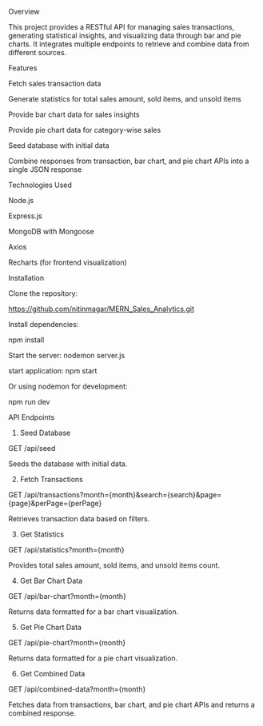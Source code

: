 Overview

This project provides a RESTful API for managing sales transactions, generating statistical insights, and visualizing data through bar and pie charts. It integrates multiple endpoints to retrieve and combine data from different sources.

Features

Fetch sales transaction data

Generate statistics for total sales amount, sold items, and unsold items

Provide bar chart data for sales insights

Provide pie chart data for category-wise sales

Seed database with initial data

Combine responses from transaction, bar chart, and pie chart APIs into a single JSON response

Technologies Used

Node.js

Express.js

MongoDB with Mongoose

Axios

Recharts (for frontend visualization)

Installation

Clone the repository:

https://github.com/nitinmagar/MERN_Sales_Analytics.git

Install dependencies:

npm install

Start the server:
nodemon server.js

start application:
npm start

Or using nodemon for development:

npm run dev

API Endpoints

1. Seed Database

GET /api/seed

Seeds the database with initial data.

2. Fetch Transactions

GET /api/transactions?month={month}&search={search}&page={page}&perPage={perPage}

Retrieves transaction data based on filters.

3. Get Statistics

GET /api/statistics?month={month}

Provides total sales amount, sold items, and unsold items count.

4. Get Bar Chart Data

GET /api/bar-chart?month={month}

Returns data formatted for a bar chart visualization.

5. Get Pie Chart Data

GET /api/pie-chart?month={month}

Returns data formatted for a pie chart visualization.

6. Get Combined Data

GET /api/combined-data?month={month}

Fetches data from transactions, bar chart, and pie chart APIs and returns a combined response.
